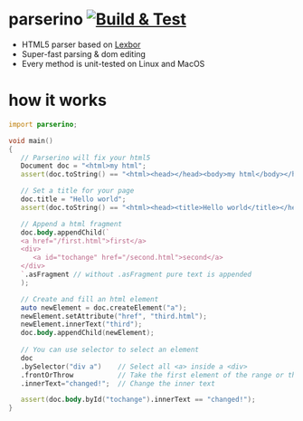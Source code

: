 # parserino [![Build & Test](https://github.com/trikko/parserino/actions/workflows/d.yml/badge.svg)](https://github.com/trikko/parserino/actions/workflows/d.yml)
* HTML5 parser based on [Lexbor](https://github.com/lexbor/lexbor)
* Super-fast parsing & dom editing
* Every method is unit-tested on Linux and MacOS

# how it works

```d
import parserino;

void main()
{
   // Parserino will fix your html5
   Document doc = "<html>my html";
   assert(doc.toString() == "<html><head></head><body>my html</body></html>");

   // Set a title for your page
   doc.title = "Hello world";
   assert(doc.toString() == "<html><head><title>Hello world</title></head><body>my html</body></html>");

   // Append a html fragment
   doc.body.appendChild(`
   <a href="/first.html">first</a>
   <div>
      <a id="tochange" href="/second.html">second</a>
   </div>
   `.asFragment // without .asFragment pure text is appended
   );

   // Create and fill an html element
   auto newElement = doc.createElement("a");
   newElement.setAttribute("href", "third.html");
   newElement.innerText("third");
   doc.body.appendChild(newElement);   
   
   // You can use selector to select an element
   doc
   .bySelector("div a")    // Select all <a> inside a <div>
   .frontOrThrow           // Take the first element of the range or throw an exception
   .innerText="changed!";  // Change the inner text

   assert(doc.body.byId("tochange").innerText == "changed!");
}
```

